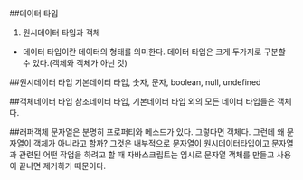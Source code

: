 ##데이터 타입
1. 원시데이터 타입과 객체
- 데이터 타입이란 데이터의 형태를 의미한다. 데이터 타입은 크게 두가지로 구분할 수 있다.(객체와 객체가 아닌 것)

##원시데이터 타입
기본데이터 타입, 숫자, 문자, boolean, null, undefined

##객체데이터 타입
참조데이터 타입, 기본데이터 타입 외의 모든 데이터 타입들은 객체다.

##래퍼객체
문자열은 분명히 프로퍼티와 메소드가 있다. 그렇다면 객체다. 그런데 왜 문자열이 객체가 아니라고 할까?
그것은 내부적으로 문자열이 원시데이터타입이고 문자열과 관련된 어떤 작업을 하려고 할 때 자바스크립트는 임시로 문자열 객체를 만들고 사용이 끝나면 제거하기 때문이다.
